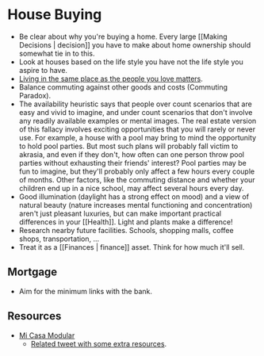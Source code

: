 # House Buying

- Be clear about why you're buying a home. Every large [[Making Decisions | decision]] you have to make about home ownership should somewhat tie in to this.
- Look at houses based on the life style you have not the life style you aspire to have.
- [Living in the same place as the people you love matters](https://waitbutwhy.com/2015/12/the-tail-end.html).
- Balance commuting against other goods and costs (Commuting Paradox).
- The availability heuristic says that people over count scenarios that are easy and vivid to imagine, and under count scenarios that don't involve any readily available examples or mental images. The real estate version of this fallacy involves exciting opportunities that you will rarely or never use. For example, a house with a pool may bring to mind the opportunity to hold pool parties. But most such plans will probably fall victim to akrasia, and even if they don't, how often can one person throw pool parties without exhausting their friends' interest? Pool parties may be fun to imagine, but they'll probably only affect a few hours every couple of months. Other factors, like the commuting distance and whether your children end up in a nice school, may affect several hours every day.
- Good illumination (daylight has a strong effect on mood) and a view of natural beauty (nature increases mental functioning and concentration) aren't just pleasant luxuries, but can make important practical differences in your [[Health]]. Light and plants make a difference!
- Research nearby future facilities. Schools, shopping malls, coffee shops, transportation, ...
- Treat it as a [[Finances | finance]] asset. Think for how much it'll sell.


## Mortgage

- Aim for the minimum links with the bank.

## Resources

- [Mi Casa Modular](https://micasamodular.com/)
	- [Related tweet with some extra resources](https://twitter.com/dsaltaren/status/1346173582959927296).
